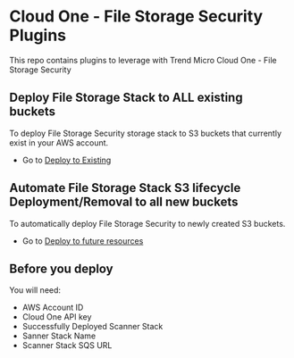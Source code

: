 # Cloud One - File Storage Security Plugins

This repo contains plugins to leverage with Trend Micro Cloud One - File Storage Security


## Deploy File Storage Stack to ALL existing buckets

To deploy File Storage Security storage stack to S3 buckets that currently exist in your AWS account.
   - Go to [Deploy to Existing](https://github.com/JustinDPerkins/FSS-Storage-Automation-Lambda/tree/main/deployment/deploy-to-all-existing-s3)

## Automate File Storage Stack S3 lifecycle Deployment/Removal to all new buckets

To automatically deploy File Storage Security to newly created S3 buckets.
   - Go to [Deploy to future resources](https://github.com/JustinDPerkins/FSS-Storage-Automation-Lambda/tree/main/deployment/deploy-lifecycle-to-all-new-s3)

## Before you deploy

You will need:
   - AWS Account ID
   - Cloud One API key
   - Successfully Deployed Scanner Stack
   - Sanner Stack Name
   - Scanner Stack SQS URL
